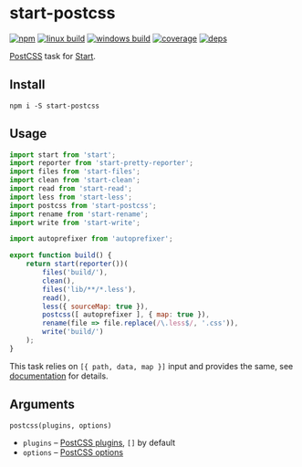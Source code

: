 # start-postcss

[![npm](https://img.shields.io/npm/v/start-postcss.svg?style=flat-square)](https://www.npmjs.com/package/start-postcss)
[![linux build](https://img.shields.io/travis/start-runner/postcss.svg?label=linux&style=flat-square)](https://travis-ci.org/start-runner/postcss)
[![windows build](https://img.shields.io/appveyor/ci/start-runner/postcss.svg?label=windows&style=flat-square)](https://ci.appveyor.com/project/start-runner/postcss)
[![coverage](https://img.shields.io/codecov/c/github/start-runner/postcss.svg?style=flat-square)](https://codecov.io/github/start-runner/postcss)
[![deps](https://img.shields.io/gemnasium/start-runner/postcss.svg?style=flat-square)](https://gemnasium.com/start-runner/postcss)

[PostCSS](http://postcss.org/) task for [Start](https://github.com/start-runner/start).

## Install

```
npm i -S start-postcss
```

## Usage

```js
import start from 'start';
import reporter from 'start-pretty-reporter';
import files from 'start-files';
import clean from 'start-clean';
import read from 'start-read';
import less from 'start-less';
import postcss from 'start-postcss';
import rename from 'start-rename';
import write from 'start-write';

import autoprefixer from 'autoprefixer';

export function build() {
    return start(reporter())(
        files('build/'),
        clean(),
        files('lib/**/*.less'),
        read(),
        less({ sourceMap: true }),
        postcss([ autoprefixer ], { map: true }),
        rename(file => file.replace(/\.less$/, '.css')),
        write('build/')
    );
}
```

This task relies on `[{ path, data, map }]` input and provides the same, see [documentation](https://github.com/start-runner/start#readme) for details.

## Arguments

`postcss(plugins, options)`

* `plugins` – [PostCSS plugins](https://github.com/postcss/postcss#plugins), `[]` by default
* `options` – [PostCSS options](https://github.com/postcss/postcss#options)
